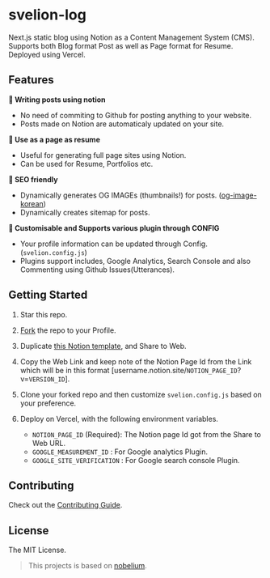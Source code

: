 # svelion-log

Next.js static blog using Notion as a Content Management System (CMS). Supports both Blog format Post as well as Page format for Resume. Deployed using Vercel.

## Features

**📒 Writing posts using notion**

- No need of commiting to Github for posting anything to your website.
- Posts made on Notion are automaticaly updated on your site.

**📄 Use as a page as resume**

- Useful for generating full page sites using Notion.
- Can be used for Resume, Portfolios etc.

**👀 SEO friendly**

- Dynamically generates OG IMAGEs (thumbnails!) for posts. ([og-image-korean](https://github.com/morethanmin/og-image-korean))
- Dynamically creates sitemap for posts.

**🤖 Customisable and Supports various plugin through CONFIG**

- Your profile information can be updated through Config. (`svelion.config.js`)
- Plugins support includes, Google Analytics, Search Console and also Commenting using Github Issues(Utterances).

## Getting Started

1. Star this repo.
2. [Fork](https://github.com/JoungChanok/svelion-log/fork) the repo to your Profile.
3. Duplicate [this Notion template](https://quasar-season-ed5.notion.site/12c38b5f459d4eb9a759f92fba6cea36?v=2e7962408e3842b2a1a801bf3546edda), and Share to Web.
4. Copy the Web Link and keep note of the Notion Page Id from the Link which will be in this format [username.notion.site/`NOTION_PAGE_ID`?v=`VERSION_ID`].
5. Clone your forked repo and then customize `svelion.config.js` based on your preference.
6. Deploy on Vercel, with the following environment variables.

   - `NOTION_PAGE_ID` (Required): The Notion page Id got from the Share to Web URL.
   - `GOOGLE_MEASUREMENT_ID` : For Google analytics Plugin.
   - `GOOGLE_SITE_VERIFICATION` : For Google search console Plugin.

## Contributing

Check out the [Contributing Guide](.github/CONTRIBUTING.md).

## License

The MIT License.

> This projects is based on [nobelium](https://github.com/craigary/nobelium).
